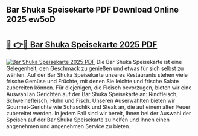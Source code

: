 ## Bar Shuka Speisekarte PDF Download Online 2025 ew5oD

# <h2><a href="http://gcdeccl.nevu.top/?p=Bar+Shuka+Speisekarte">🔗 👉🔴 Bar Shuka Speisekarte 2025 PDF</a></h2>

[![Bar Shuka Speisekarte 2025 PDF](https://i.imgur.com/dBaPXMq.png)](http://gcdeccl.nevu.top/?p=Bar+Shuka+Speisekarte)
Die Bar Shuka Speisekarte ist eine Gelegenheit, den Geschmack zu genießen und etwas für sich selbst zu wählen. Auf der Bar Shuka Speisekarte unseres Restaurants stehen viele frische Gemüse und Früchte, mit denen Sie leichte und frische Salate zubereiten können. Für diejenigen, die Fleisch bevorzugen, bieten wir eine Auswahl an Gerichten auf der Bar Shuka Speisekarte an: Rindfleisch, Schweinefleisch, Huhn und Fisch. Unseren Auserwählten bieten wir Gourmet-Gerichte wie Schaschlik und Steak an, die auf einem alten Feuer zubereitet werden. In jedem Fall sind wir bereit, Ihnen bei der Auswahl der Speisen auf der Bar Shuka Speisekarte zu helfen und Ihnen einen angenehmen und angenehmen Service zu bieten.

